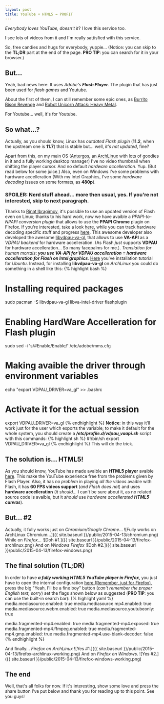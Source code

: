 ```yaml
---
layout: post
title: YouTube + HTML5 = PROFIT
---
```


*Everybody loves YouTube, doesn't it*? I love this service too.

I see lots of videos from it and I'm really sattisfied with this service.

So, free candies and hugs for everybody, yuppie...
(Notice: you can skip to the **TL;DR** part at the end of the page. **PRO TIP**: you can search for it in your browser.)

## But...

Yeah, bad news here. It uses *Adobe's* ***Flash Player***.
The plugin that has just been used for *flash games* and Youtube.

About the first of them, I can still remember some epic ones, as [Burrito Bison Revenge](http://www.kongregate.com/games/JuicyBeast/burrito-bison-revenge) and [Robot Unicorn Attack: Heavy Metal](http://games.adultswim.com/robot-unicorn-attack-heavy-metal-twitchy-online-game.html).

For Youtube... well, it's for Youtube.

## So what...?

Actually, as you should know, Linux has *outdated Flash plugin* (**11.2**, when the upstream one is **11.7**) that is stable but... well, *it's not updated*, fine?

Apart from this, on my main OS ([Antergos](http://antergos.com), an [ArchLinux](http://archlinux.org) with lots of goodies in it and a fully working desktop manager) I've no video thumbnail when shifting the player cursor. And no default *hardware accelleration*. Yup. (But read below for some juice.)
Also, even on Windows I've some problems with hardware accelleration (With my Intel Graphics, I've some *hardware decoding* issues on some formats, as **480p**).
### SPOILER: Nerd stuff ahead... more then usual, yes. If you're not interested, skip to next paragraph.
Thanks to [Rinat Ibragimov](https://github.com/i-rinat/), it's possible to use an updated version of Flash even on Linux; thanks to his hard work, now we have avaible a *PPAPI-to-NPAPI conversion plugin* that allows to use the **PPAPI Chrome** plugin on Firefox.
If you're interested, take a look [here](https://github.com/i-rinat/freshplayerplugin), while you can track hardware decoding specific stuff and progress [here](https://github.com/i-rinat/freshplayerplugin/issues/24).
This awesome developer also developed the awesome [libvdpau-va-gl](https://github.com/i-rinat/libvdpau-va-gl), that allows to use **VA-API** as a *VDPAU backend* for hardware accelleration.
(As Flash *just* supports **VDPAU** for hardware accelleration... So many facepalms for me.).
*Translation for human mortals*: ***you use VA-API for VDPAU accelleration = hardware accelleration for Flash on Intel graphics***. [Here](http://www.webupd8.org/2013/09/adobe-flash-player-hardware.html) you've installation tutorial for *Ubuntu*.
Instead, for installing **libvdpau-va-gl** on *ArchLinux* you could do something in a shell like this:
{% highlight bash %}
# Installing required packages
sudo pacman -S libvdpau-va-gl libva-intel-driver flashplugin
# Enabling HardWare Accelleration for Flash plugin
sudo sed -i 's/#Enable/Enable/' /etc/adobe/mms.cfg
# Making avaible the driver through environment variables
echo "export VDPAU_DRIVER=va_gl" >> .bashrc
# Activate it for the actual session
export VDPAU_DRIVER=va_gl
{% endhighlight %}
**Notice**: in this way it'll work just for the user which exports the variable; to make it default for the whole system, you should create a
***/etc/profile.d/vdpau_vaapi.sh***
script with this commands:
{% highlight sh %}
#!/bin/sh
export VDPAU_DRIVER=va_gl
{% endhighlight %}
This will do the trick.

## The solution is... HTML5!
As you should know, YouTube has made avaible an **HTML5 player** avaible [here](https://www.youtube.com/html5).
This make the YouTube experience free from the problems given by Flash Player.
Also, it has *no problem* in playing *all the videos* avaible with Flash, it has **60 FPS videos support** (*and Flash does not*) and uses **hardware accelleration** (*it should...* I can't be sure about it, as no related source code is avaible, but it *should* use *hardware accellerated* ***HTML5 canvas***).

## But... #2
Actually, it fully works just on *Chromium/Google Chrome*...
![Fully works on ArchLinux Chromium...]({{ site.baseurl }}/public/2015-04-13/chromium.png)
While on *Firefox*...
![Doh #1.]({{ site.baseurl }}/public/2015-04-13/firefox-archlinux.png)
And on *Windows Firefox*
![Doh #2.]({{ site.baseurl }}/public/2015-04-13/firefox-windows.png)

## The final solution (TL;DR)

In order to have ***a fully working HTML5 YouTube player in Firefox***, you just have to open the internal configuration [here (Remember, just for  Firefox)](about:config), press the big "Yeah, I'll be a fine boy" button (*can't remember the proper English text, sorry*) set the flags shown below as suggested (**PRO TIP**: you can use the built-in search bar):
{% highlight yaml %}
media.mediasource.enabled: true
media.mediasource.mp4.enabled: true
media.mediasource.webm.enabled: true
media.mediasource.youtubeonly: true

media.fragmented-mp4.enabled: true
media.fragmented-mp4.exposed: true
media.fragmented-mp4.ffmpeg.enabled: true
media.fragmented-mp4.gmp.enabled: true
media.fragmented-mp4.use-blank-decoder: false
{% endhighlight %}

And finally...
*Firefox on ArchLinux*
![Yes #1.]({{ site.baseurl }}/public/2015-04-13/firefox-archlinux-working.png)
And on *Firefox on Windows*.
![Yes #2.]({{ site.baseurl }}/public/2015-04-13/firefox-windows-working.png)

## The end
Well, that's all folks for now.
If it's interesting, show some love and press the share button I've put below and thank you for reading up to this point.
See you guys!
